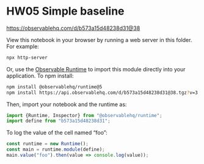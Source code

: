# HW05 Simple baseline

https://observablehq.com/d/b573a15d48238d31@38

View this notebook in your browser by running a web server in this folder. For
example:

~~~sh
npx http-server
~~~

Or, use the [Observable Runtime](https://github.com/observablehq/runtime) to
import this module directly into your application. To npm install:

~~~sh
npm install @observablehq/runtime@5
npm install https://api.observablehq.com/d/b573a15d48238d31@38.tgz?v=3
~~~

Then, import your notebook and the runtime as:

~~~js
import {Runtime, Inspector} from "@observablehq/runtime";
import define from "b573a15d48238d31";
~~~

To log the value of the cell named “foo”:

~~~js
const runtime = new Runtime();
const main = runtime.module(define);
main.value("foo").then(value => console.log(value));
~~~
